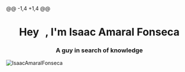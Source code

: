 @@ -1,4 +1,4 @@
<h1 align="center"> Hey <img src="https://raw.githubusercontent.com/kaueMarques/kaueMarques/master/hi.gif" width="10px">, I'm Isaac Amaral Fonseca </h1>
<h3 align="center">A guy in search of knowledge</h3>
<p align="left"><img src="https://komarev.com/ghpvc/?username=devisaacc" alt="IsaacAmaralFonseca" /></p>
